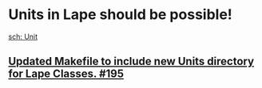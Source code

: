 # Units in Lape should be possible!
[sch: Unit](https://github.com/Villavu/Simba/issues?q=Unit)

## [Updated Makefile to include new Units directory for Lape Classes. #195](https://github.com/Villavu/Simba/pull/195)
